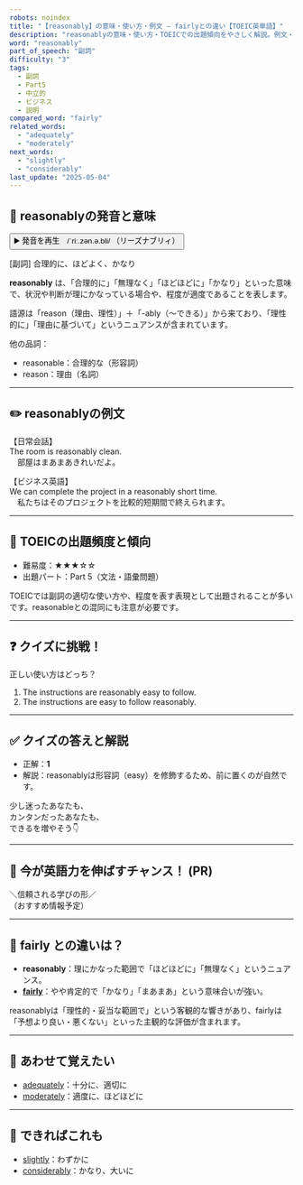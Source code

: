 ```yaml
---
robots: noindex
title: "【reasonably】の意味・使い方・例文 ― fairlyとの違い【TOEIC英単語】"
description: "reasonablyの意味・使い方・TOEICでの出題傾向をやさしく解説。例文・クイズ付きでfairlyとの違いもわかりやすく学べます。"
word: "reasonably"
part_of_speech: "副詞"
difficulty: "3"
tags:
  - 副詞
  - Part5
  - 中立的
  - ビジネス
  - 説明
compared_word: "fairly"
related_words:
  - "adequately"
  - "moderately"
next_words:
  - "slightly"
  - "considerably"
last_update: "2025-05-04"
---
```


## 🔰 reasonablyの発音と意味

<button class="play-audio" onclick="playTTS('reasonably')">
  <span class="play-audio-main">
    ▶️ 発音を再生　/ˈriː.zən.ə.bli/
  </span>
  <span class="play-audio-sub">
    （リーズナブリィ）
  </span>
</button>

[副詞] 合理的に、ほどよく、かなり

**reasonably** は、「合理的に」「無理なく」「ほどほどに」「かなり」といった意味で、状況や判断が理にかなっている場合や、程度が適度であることを表します。

語源は「reason（理由、理性）」＋「-ably（～できる）」から来ており、「理性的に」「理由に基づいて」というニュアンスが含まれています。

他の品詞：  
- reasonable：合理的な（形容詞）
- reason：理由（名詞）

---

## ✏️ reasonablyの例文

【日常会話】  
The room is reasonably clean.  
　部屋はまあまあきれいだよ。

【ビジネス英語】  
We can complete the project in a reasonably short time.  
　私たちはそのプロジェクトを比較的短期間で終えられます。

---

## 🎯 TOEICの出題頻度と傾向

- 難易度：★★★☆☆
- 出題パート：Part 5（文法・語彙問題）

TOEICでは副詞の適切な使い方や、程度を表す表現として出題されることが多いです。reasonableとの混同にも注意が必要です。

---

## ❓ クイズに挑戦！

正しい使い方はどっち？

1. The instructions are reasonably easy to follow.  
2. The instructions are easy to follow reasonably.

---

## ✅ クイズの答えと解説

- 正解：**1**
- 解説：reasonablyは形容詞（easy）を修飾するため、前に置くのが自然です。

少し迷ったあなたも、  
カンタンだったあなたも、  
できるを増やそう👇️

---

## 🚀 今が英語力を伸ばすチャンス！ (PR)

<div class="info-center">
＼信頼される学びの形／<br>  
（おすすめ情報予定）
</div>

---

## 🤔  fairly との違いは？

- **reasonably**：理にかなった範囲で「ほどほどに」「無理なく」というニュアンス。
- **[fairly](/word/fairly/)**：やや肯定的で「かなり」「まあまあ」という意味合いが強い。

reasonablyは「理性的・妥当な範囲で」という客観的な響きがあり、fairlyは「予想より良い・悪くない」といった主観的な評価が含まれます。

---

## 🧩 あわせて覚えたい

- [adequately](/word/adequately/)：十分に、適切に
- [moderately](/word/moderately/)：適度に、ほどほどに

---

## 📖 できればこれも

- [slightly](/word/slightly/)：わずかに
- [considerably](/word/considerably/)：かなり、大いに

<!-- cvid: aid24_bid44 -->
